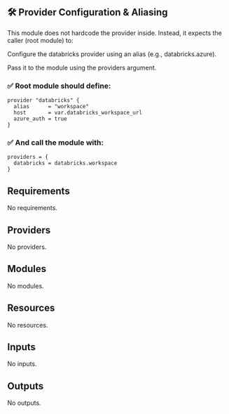 
## 🛠️ Provider Configuration & Aliasing
This module does not hardcode the provider inside. Instead, it expects the caller (root module) to:

Configure the databricks provider using an alias (e.g., databricks.azure).

Pass it to the module using the providers argument.

### ✅ Root module should define:
```hcl
provider "databricks" {
  alias      = "workspace"
  host       = var.databricks_workspace_url
  azure_auth = true
}
```
### ✅ And call the module with:
```hcl
providers = {
  databricks = databricks.workspace
}
```
<!-- BEGIN_TF_DOCS -->
## Requirements

No requirements.

## Providers

No providers.

## Modules

No modules.

## Resources

No resources.

## Inputs

No inputs.

## Outputs

No outputs.
<!-- END_TF_DOCS -->